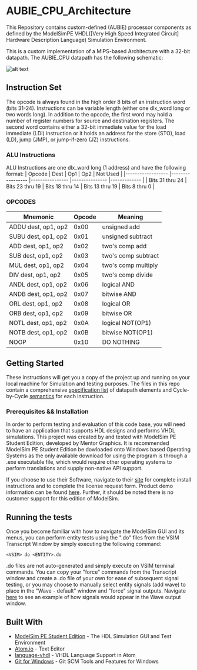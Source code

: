 # AUBIE_CPU_Architecture
This Repository contains custom-defined (AUBIE) processor components as defined by the ModelSimPE  VHDL([Very High Speed Integrated Circuit] Hardware Description Language) Simulation Environment. 

This is a custom implementation of a MIPS-based Architecture with a 32-bit datapath. The AUBIE_CPU datapath has the following schematic:

![alt text](https://github.com/zedtran/AUBIE_CPU_Architecture/blob/master/aubie_datapath.jpg)

## Instruction Set 
The opcode is always found in the high order 8 bits of an instruction word (bits 31-24). Instructions can be variable length (either one dlx_word long or two words long). In addition to the opcode, the first word may hold a number of register numbers for source and destination registers. The second word contains either a 32-bit immediate value for the load immediate (LDI) instruction or it holds an address for the store (STO), load (LD), jump (JMP), or jump-if-zero (JZ) instructions. 

### ALU Instructions 
ALU Instructions are one dlx_word long (1 address) and have the following format:
| Opcode       	    | Dest         	    | Op1          	  | Op2          	  | Not Used   	  |
|------------------	|-----------------	|----------------	|---------------	|-------------	|
| Bits 31 thru 24 	| Bits 23 thru 19 	| Bits 18 thru 14 | Bits 13 thru 19 | Bits 8 thru 0 |

### OPCODES
| Mnemonic                 	| Opcode 	| Meaning             	|
|--------------------------	|--------	|---------------------	|
| ADDU    dest, op1, op2   	| 0x00   	| unsigned add        	|
| SUBU    dest, op1, op2   	| 0x01   	| unsigned subtract   	|
| ADD     dest, op1, op2  	| 0x02   	| two's comp add      	|
| SUB     dest, op1, op2 	  | 0x03   	| two's comp subtract 	|
| MUL     dest, op1, op2  	| 0x04   	| two's comp multiply 	|
| DIV     dest, op1, op2 	  | 0x05   	| two's comp divide   	|
| ANDL    dest, op1, op2    | 0x06   	| logical AND         	|
| ANDB    dest, op1, op2    | 0x07   	| bitwise AND         	|
| ORL     dest, op1, op2  	| 0x08   	| logical OR          	|
| ORB     dest, op1, op2   	| 0x09   	| bitwise OR          	|
| NOTL    dest, op1, op2    | 0x0A   	| logical NOT(OP1)    	|
| NOTB    dest, op1, op2    | 0x0B   	| bitwise NOT(OP1)    	|
| NOOP                     	| 0x10   	| DO NOTHING          	|

## Getting Started

These instructions will get you a copy of the project up and running on your local machine for Simulation and testing purposes. The files in this repo contain a comprehensive [specification list](https://github.com/zedtran/AUBIE_CPU_Architecture/blob/master/AUBIE%20CPU%20SPECIFICATION.pdf) of datapath elements and Cycle-by-Cycle [semantics](https://github.com/zedtran/AUBIE_CPU_Architecture/blob/master/SEMANTICS%20%20OF%20AUBIE%20PROCESSOR%20INSTRUCTIONS.pdf) for each instruction. 

### Prerequisites && Installation

In order to perform testing and evaluation of this code base, you will need to have an application that supports HDL designs and performs VHDL simulations. 
This project was created by and tested with ModelSim PE Student Edition, developed by Mentor Graphics. It is recommended ModelSim PE Student Edition be dowloaded onto Windows based Operating Systems
as the only available download for using the program is through a .exe executable file, which would require other operating systems to perform translations and supply non-native API support. 

If you choose to use their Software, navigate to their [site](https://www.mentor.com/company/higher_ed/modelsim-student-edition) for complete install instructions and to complete the license request form.
Product demo information can be found [here](https://www.mentor.com/products/fv/multimedia/modelsim-essentials). Further, it should be noted there is no customer support for this edition of ModelSim.

## Running the tests

Once you become familiar with how to navigate the ModelSim GUI and its menus, you can perform entity tests using the "<ENTITY>.do" files from the VSIM Transcript Window by simply executing the following command:

```
<VSIM> do <ENTITY>.do
```
<Entity>.do files are not auto-generated and simply execute on VSIM terminal commands. You can copy your "force" commands from the Transcript window and create a .do file of your own for ease of subsequent signal testing,
or you may choose to manually select entity signals (add wave) to place in the "Wave - default" window and "force" signal outputs. Navigate [here](https://github.com/zedtran/AUBIE_CPU_Architecture/blob/master/alu_test_Screenshots/ALU_OP_0_TEST.PNG) to see an example of how signals would appear in the Wave output window.


## Built With

* [ModelSim PE Student Edition](https://www.mentor.com/company/higher_ed/modelsim-student-edition) - The HDL Simulation GUI and Test Environment
* [Atom.io](https://atom.io) - Text Editor
* [language-vhdl](https://atom.io/packages/language-vhdl) - VHDL Language Support in Atom
* [Git for Windows](https://gitforwindows.org) - Git SCM Tools and Features for Windows


